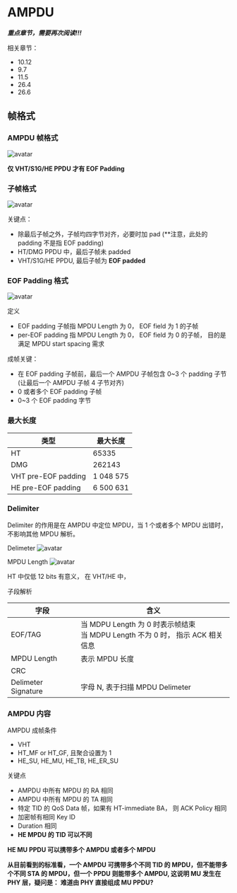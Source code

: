 # AMPDU

***重点章节，需要再次阅读!!!***

相关章节：

 - 10.12
 - 9.7
 - 11.5
 - 26.4
 - 26.6

## 帧格式


### AMPDU 帧格式

![avatar](https://github.com/michaelloveyou/wlearn_2021/blob/main/picture/9-971.PNG)

**仅 VHT/S1G/HE PPDU 才有 EOF Padding**

### 子帧格式

![avatar](https://github.com/michaelloveyou/wlearn_2021/blob/main/picture/9-973.PNG)

关键点：

 - 除最后子帧之外，子帧均四字节对齐，必要时加 pad (**注意，此处的 padding 不是指 EOF padding)
 - HT/DMG PPDU 中，最后子帧未 padded
 - VHT/S1G/HE PPDU, 最后子帧为 **EOF padded**

### EOF Padding 格式

![avatar](https://github.com/michaelloveyou/wlearn_2021/blob/main/picture/9-972.PNG)

定义

 - EOF padding 子帧指 MPDU Length 为 0， EOF field 为 1 的子帧
 - per-EOF padding 指 MPDU Length 为 0， EOF field 为 0 的子帧， 目的是满足 MPDU start spacing 需求

成帧关键：

 - 在 EOF padding 子帧前，最后一个 AMPDU 子帧包含 0~3 个 padding 子节 (让最后一个 AMPDU 子帧 4 子节对齐)
 - 0 或者多个 EOF padding 子帧
 - 0~3 个 EOF padding 字节

### 最大长度

|类型| 最大长度|
-|-|
HT | 65335|
DMG | 262143|
VHT pre-EOF padding | 1 048 575|
HE pre-EOF padding | 6 500 631|


### Delimiter

Delimiter 的作用是在 AMPDU 中定位 MPDU，当 1 个或者多个 MPDU 出错时，不影响其他 MPDU 解析。

Delimeter 
![avatar](https://github.com/michaelloveyou/wlearn_2021/blob/main/picture/9-974.PNG)

MPDU Length
![avatar](https://github.com/michaelloveyou/wlearn_2021/blob/main/picture/9-976.PNG)

HT 中仅低 12 bits 有意义， 在 VHT/HE 中， 

子段解析

|字段 | 含义 |
-|-|
|EOF/TAG | 当 MDPU Length 为 0 时表示帧结束<br>当 MDPU Length 不为 0 时， 指示 ACK 相关信息|
|MPDU Length| 表示 MPDU 长度|
|CRC||
|Delimeter Signature | 字母 N, 表于扫描 MPDU Delimeter|

### AMPDU 内容

AMPDU 成帧条件

 - VHT
 - HT_MF or HT_GF, 且聚合设置为 1
 - HE_SU, HE_MU, HE_TB, HE_ER_SU

关键点

 - AMPDU 中所有 MPDU 的 RA 相同
 - AMPDU 中所有 MPDU 的 TA 相同
 - 特定 TID 的 QoS Data 帧，如果有 HT-immediate BA， 则 ACK Policy 相同
 - 加密帧有相同 Key ID
 - Duration 相同
 - **HE MPDU 的 TID 可以不同**

**HE MU PPDU 可以携带多个 AMPDU 或者多个 MPDU**

**从目前看到的标准看，一个 AMPDU 可携带多个不同 TID 的 MPDU，但不能带多个不同 STA 的 MPDU，但一个 PPDU 则能带多个 AMPDU,
这说明 MU 发生在 PHY 层，疑问是： 难道由 PHY 直接组成 MU PPDU?**
